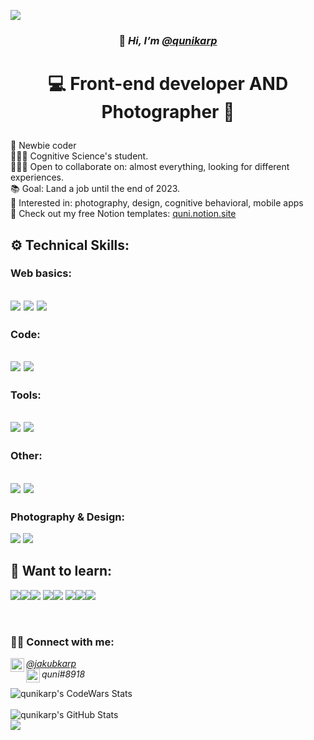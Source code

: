 
<img src='https://github.com/qunikarp/qunikarp/blob/main/img/2banner.png' align='center'/></br>
### <p align=center>🌊 *Hi, I’m <a href="https://github.com/qunikarp">@qunikarp</a>* </p> 
# <p align=center>💻 Front-end developer  AND  Photographer 📸</p>


🔭 Newbie coder<br>
👨🏼‍🎓 Cognitive Science's student.<br>
🕵🏼‍♀️ Open to collaborate on: almost everything, looking for different experiences.<br>
📚 Goal: Land a job until the end of 2023.<br>
👀 Interested in: photography, design, cognitive behavioral, mobile apps<br>
🎫 Check out my free Notion templates: [quni.notion.site](https://alert-texture-cce.notion.site/Quni-TEMPLATES-5a5d5b8ae5584cca800e1a65421efe8e)


## ⚙ Technical Skills:
### Web basics: 
<img src="https://img.shields.io/badge/HTML-E34F26?style=for-the-badge&logo=html5&logoColor=white"/> <img src="https://img.shields.io/badge/CSS-1572B6?&style=for-the-badge&logo=css3&logoColor=white"/> <img src="https://img.shields.io/badge/JavaScript-F7DF1E?style=for-the-badge&logo=javascript&logoColor=black"/>
---

### Code:
<img src="https://img.shields.io/badge/React-20232A?style=for-the-badge&logo=react&logoColor=61DAFB"/> <img src="https://img.shields.io/badge/TypeScript-007ACC?style=for-the-badge&logo=typescript&logoColor=white"/>
---

### Tools: 
<img src="https://img.shields.io/badge/GitHub-100000?style=for-the-badge&logo=github&logoColor=white"/> <img src="https://img.shields.io/badge/GIT-E44C30?style=for-the-badge&logo=git&logoColor=white"/>
---

### Other: 
<img src="https://img.shields.io/badge/Sass-CC6699?style=for-the-badge&logo=sass&logoColor=white"/> <img src="https://img.shields.io/badge/Markdown-000000?style=for-the-badge&logo=markdown&logoColor=white"/>
---

### Photography & Design: 
<img src="https://img.shields.io/badge/Canva-%2300C4CC.svg?&style=for-the-badge&logo=Canva&logoColor=white"/> <img src="https://img.shields.io/badge/Adobe%20Lightroom-31A8FF?style=for-the-badge&logo=Adobe%20Lightroom&logoColor=white"/>


## 🌱 Want to learn:
<img src="https://img.shields.io/badge/React_Native-20232A?style=for-the-badge&logo=react&logoColor=61DAFB"/><img src="https://img.shields.io/badge/Material--UI-0081CB?style=for-the-badge&logo=material-ui&logoColor=white"/><img src="https://img.shields.io/badge/Redux-593D88?style=for-the-badge&logo=redux&logoColor=white"/>
<img src="https://img.shields.io/badge/Node.js-43853D?style=for-the-badge&logo=node.js&logoColor=white"/><img src="https://img.shields.io/badge/Django-092E20?style=for-the-badge&logo=django&logoColor=white"/> <img src="https://img.shields.io/badge/Elixir-4B275F?style=for-the-badge&logo=elixir&logoColor=white"/><img src="https://img.shields.io/badge/Svelte-4A4A55?style=for-the-badge&logo=svelte&logoColor=FF3E00"/><img src="https://img.shields.io/badge/Express.js-404D59?style=for-the-badge"/>


&nbsp;&nbsp;

### 🤝🏼 Connect with me:
<a href="https://www.linkedin.com/in/jakubkarp"><img align="left" src="https://cdn-icons-png.flaticon.com/512/3536/3536505.png" alt="LinkedIn icon" width="22px"/>*@jakubkarp*</a> </br>
<img align="left" src="https://cdn-icons-png.flaticon.com/512/2111/2111370.png" alt="Discord icon" width="22px"/> *quni#8918*

&nbsp;&nbsp;
<img align="left" alt="qunikarp's CodeWars Stats" src="https://www.codewars.com/users/qunikarp/badges/large" /> </br> </br>
<img align="left" alt="qunikarp's GitHub Stats" src="https://github-readme-stats.vercel.app/api?username=qunikarp&show_icons=true&hide_border=false&title_color=ff652f&icon_color=FFE400&bg_color=09131B&text_color=ffffff&border_color=0c1a25" /> </br>
<img align="left" src="https://github-profile-trophy.vercel.app/?username=qunikarp" />






<!---
qunikarp/qunikarp is a ✨ special ✨ repository because its `README.md` (this file) appears on your GitHub profile.
You can click the Preview link to take a look at your changes.
--->
